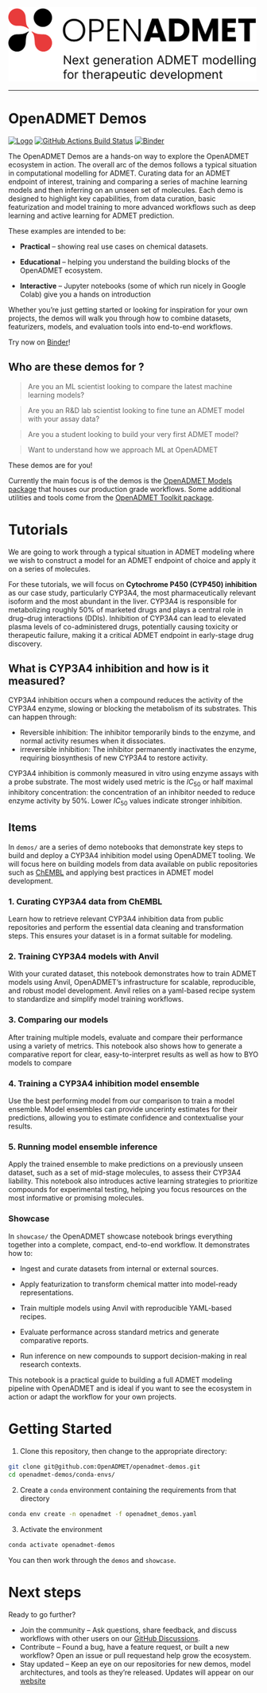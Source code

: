 <div style="text-align: left">
<img src="./static/oADMET-color-tagline.png" alt="OpenADMET" width="500"/>  
</div>

---
# OpenADMET Demos

[//]: # (Badges)
[![Logo](https://img.shields.io/badge/OSMF-OpenADMET-%23002f4a)](https://openadmet.org/)
[![GitHub Actions Build Status](https://github.com/OpenADMET/openadmet-demos/workflows/CI/badge.svg)](https://github.com/OpenADMET/openadmet-demos/actions?query)
[![Binder](https://mybinder.org/badge_logo.svg)](https://mybinder.org/v2/gh/OpenADMET/openadmet-demos/HEAD?urlpath=%2Fdoc%2Ftree%2Fshowcase%2FOpenADMET_Models_Showcase.ipynb)

The OpenADMET Demos are a hands-on way to explore the OpenADMET ecosystem in action. The overall arc of the demos follows a typical situation in computational modelling for ADMET. Curating data for an ADMET endpoint of interest, training and comparing a series of machine learning models and then inferring on an unseen set of molecules. Each demo is designed to highlight key capabilities, from  data curation, basic featurization and model training to more advanced workflows such as deep learning and active learning for ADMET prediction.

These examples are intended to be:

* **Practical** – showing real use cases on chemical datasets.

* **Educational** – helping you understand the building blocks of the OpenADMET ecosystem.

* **Interactive** – Jupyter notebooks (some of which run nicely in Google Colab) give you a hands on introduction

Whether you’re just getting started or looking for inspiration for your own projects, the demos will walk you through how to combine datasets, featurizers, models, and evaluation tools into end-to-end workflows.

Try now on [Binder](https://mybinder.org/v2/gh/OpenADMET/openadmet-demos/HEAD?urlpath=%2Fdoc%2Ftree%2Fshowcase%2FOpenADMET_Models_Showcase.ipynb)!

## Who are these demos for ? 


> Are you an ML scientist looking to compare the latest machine learning models?

> Are you an R&D lab scientist looking to fine tune an ADMET model with your assay data?

> Are you a student looking to build your very first ADMET model?

> Want to understand how we approach ML at OpenADMET

These demos are for you! 


Currently the main focus is of the demos is the [OpenADMET Models package](https://github.com/OpenADMET/openadmet-models) that houses our production grade workflows. Some additional utilities and tools come from the [OpenADMET Toolkit package](https://github.com/OpenADMET/openadmet-toolkit).




# Tutorials

We are going to work through a typical situation in ADMET modeling where we wish to construct a model for an ADMET endpoint of choice and apply it on a series of molecules. 

For these tutorials, we will focus on **Cytochrome P450 (CYP450) inhibition** as our case study, particularly CYP3A4, the most pharmaceutically relevant isoform and the most abundant in the liver. CYP3A4 is responsible for metabolizing roughly 50% of marketed drugs and plays a central role in drug–drug interactions (DDIs). Inhibition of CYP3A4 can lead to elevated plasma levels of co-administered drugs, potentially causing toxicity or therapeutic failure, making it a critical ADMET endpoint in early-stage drug discovery.

## What is CYP3A4 inhibition and how is it measured?

CYP3A4 inhibition occurs when a compound reduces the activity of the CYP3A4 enzyme, slowing or blocking the metabolism of its substrates. This can happen through:

* Reversible inhibition: The inhibitor temporarily binds to the enzyme, and normal activity resumes when it dissociates.
* irreversible inhibition: The inhibitor permanently inactivates the enzyme, requiring biosynthesis of new CYP3A4 to restore activity.

CYP3A4 inhibition is commonly measured in vitro using enzyme assays with a probe substrate. The most widely used metric is the $IC_{50}$ or half maximal inhibitory concentration: the concentration of an inhibitor needed to reduce enzyme activity by 50%. Lower $IC_{50}$ values indicate stronger inhibition.

## Items 

In `demos/` are a series of demo notebooks that demonstrate key steps to build and deploy a CYP3A4 inhibition model using OpenADMET tooling. We will focus here on building models from data available on public repositories such as [ChEMBL](https://www.ebi.ac.uk/chembl/) and applying best practices in ADMET model development.

### 1. Curating CYP3A4 data from ChEMBL
Learn how to retrieve relevant CYP3A4 inhibition data from public repositories and perform the essential data cleaning and transformation steps. This ensures your dataset is in a format suitable for modeling.

### 2. Training CYP3A4 models with Anvil
With your curated dataset, this notebook demonstrates how to train ADMET models using Anvil, OpenADMET’s infrastructure for scalable, reproducible, and robust model development. Anvil relies on a yaml-based recipe system to standardize and simplify model training workflows.

### 3. Comparing our models
After training multiple models, evaluate and compare their performance using a variety of metrics. This notebook also shows how to generate a comparative report for clear, easy-to-interpret results as well as how to BYO models to compare

### 4. Training a CYP3A4 inhibition model ensemble
Use the best performing model from our comparison to train a model ensemble. Model ensembles can provide uncerinty estimates for their predictions, allowing you to estimate confidence and contextualise your results.

### 5. Running model ensemble inference
Apply the trained ensemble to make predictions on a previously unseen dataset, such as a set of mid-stage molecules, to assess their CYP3A4 liability. This notebook also introduces active learning strategies to prioritize compounds for experimental testing, helping you focus resources on the most informative or promising molecules.

### Showcase 

In `showcase/` the OpenADMET showcase notebook brings everything together into a complete, compact, end-to-end workflow. It demonstrates how to:

* Ingest and curate datasets from internal or external sources.

* Apply featurization to transform chemical matter into model-ready representations.

* Train multiple models using Anvil with reproducible YAML-based recipes.

* Evaluate performance across standard metrics and generate comparative reports.

* Run inference on new compounds to support decision-making in real research contexts.

This notebook is a practical guide to building a full ADMET modeling pipeline with OpenADMET and is ideal if you want to see the ecosystem in action or adapt the workflow for your own projects.


# Getting Started
1. Clone this repository, then change to the appropriate directory:

```bash
git clone git@github.com:OpenADMET/openadmet-demos.git
cd openadmet-demos/conda-envs/
```

2. Create a `conda` environment containing the requirements from that directory

```bash
conda env create -n openadmet -f openadmet_demos.yaml
```

3. Activate the environment

```bash
conda activate openadmet-demos
```


You can then work through the `demos` and `showcase`.

# Next steps 

Ready to go further?

* Join the community – Ask questions, share feedback, and discuss workflows with other users on our [GitHub Discussions](https://github.com/orgs/OpenADMET/discussions).
* Contribute – Found a bug, have a feature request, or built a new workflow? Open an issue or pull requestand help grow the ecosystem.
* Stay updated – Keep an eye on our repositories for new demos, model architectures, and tools as they’re released. Updates will appear on our [website](https://openadmet.org/)
